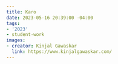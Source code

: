 ```yaml
---
title: Karo
date: 2023-05-16 20:39:00 -04:00
tags:
- '2023'
- student-work
images:
- creator: Kinjal Gawaskar
  link: https://www.kinjalgawaskar.com/
---
```


